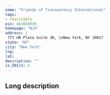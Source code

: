 ```yaml
---
name: "Friends of Transparency International"
tags:
- charitable
ein: 463864039
homepage: "N/A"
address: |
 777 UN Plaza Suite 3D, \nNew York, NY 10017
state: "NY"
city: "New York"
lng: 
lat: 
description: ""
is_501c3: X
---
```


## Long description


